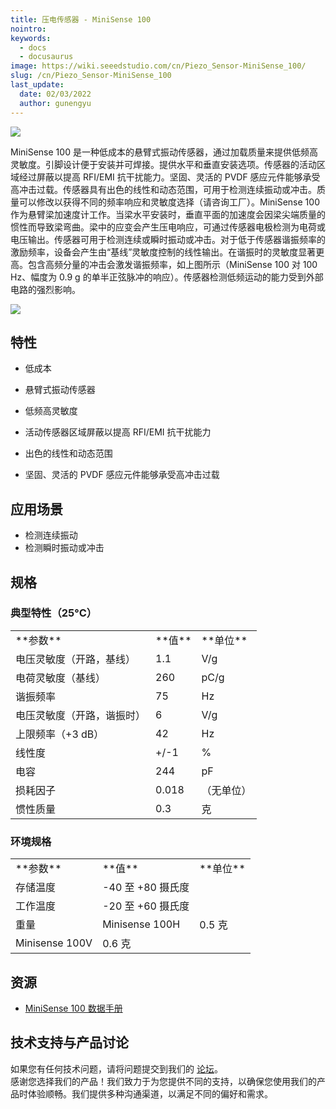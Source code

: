 ```yaml
---
title: 压电传感器 - MiniSense 100
nointro:
keywords:
  - docs
  - docusaurus
image: https://wiki.seeedstudio.com/cn/Piezo_Sensor-MiniSense_100/
slug: /cn/Piezo_Sensor-MiniSense_100
last_update:
  date: 02/03/2022
  author: gunengyu
---
```


![](http://bz.seeedstudio.com/depot/images/product/vbs1.jpg)

MiniSense 100 是一种低成本的悬臂式振动传感器，通过加载质量来提供低频高灵敏度。引脚设计便于安装并可焊接。提供水平和垂直安装选项。传感器的活动区域经过屏蔽以提高 RFI/EMI 抗干扰能力。坚固、灵活的 PVDF 感应元件能够承受高冲击过载。传感器具有出色的线性和动态范围，可用于检测连续振动或冲击。质量可以修改以获得不同的频率响应和灵敏度选择（请咨询工厂）。MiniSense 100 作为悬臂梁加速度计工作。当梁水平安装时，垂直平面的加速度会因梁尖端质量的惯性而导致梁弯曲。梁中的应变会产生压电响应，可通过传感器电极检测为电荷或电压输出。传感器可用于检测连续或瞬时振动或冲击。对于低于传感器谐振频率的激励频率，设备会产生由“基线”灵敏度控制的线性输出。在谐振时的灵敏度显著更高。包含高频分量的冲击会激发谐振频率，如上图所示（MiniSense 100 对 100 Hz、幅度为 0.9 g 的单半正弦脉冲的响应）。传感器检测低频运动的能力受到外部电路的强烈影响。

[![](https://files.seeedstudio.com/wiki/Seeed-WiKi/docs/images/300px-Get_One_Now_Banner-ragular.png)](https://www.seeedstudio.com/Piezo-Sensor-MiniSense-100-p-426.html)

## 特性

*   低成本

*   悬臂式振动传感器

*   低频高灵敏度

*   活动传感器区域屏蔽以提高 RFI/EMI 抗干扰能力

*   出色的线性和动态范围

*   坚固、灵活的 PVDF 感应元件能够承受高冲击过载

## 应用场景

*   检测连续振动
*   检测瞬时振动或冲击

## 规格

### 典型特性（25°C）

<table>
  <tbody><tr>
      <td width={500}> **参数**</td>
      <td width={250}> **值**</td>
      <td width={250}> **单位**</td>
    </tr>
    <tr style={{fontSize: '90%'}}>
      <td> 电压灵敏度（开路，基线）</td>
      <td>  1.1</td>
      <td>  V/g</td>
    </tr>
    <tr style={{fontSize: '90%'}}>
      <td> 电荷灵敏度（基线）</td>
      <td>  260</td>
      <td>  pC/g</td>
    </tr>
    <tr style={{fontSize: '90%'}}>
      <td> 谐振频率</td>
      <td>  75</td>
      <td>  Hz</td>
    </tr>
    <tr style={{fontSize: '90%'}}>
      <td> 电压灵敏度（开路，谐振时）</td>
      <td>  6</td>
      <td>  V/g</td>
    </tr>
    <tr style={{fontSize: '90%'}}>
      <td> 上限频率（+3 dB）</td>
      <td>  42</td>
      <td>  Hz</td>
    </tr>
    <tr style={{fontSize: '90%'}}>
      <td> 线性度</td>
      <td>  +/-1</td>
      <td>  %</td>
    </tr>
    <tr style={{fontSize: '90%'}}>
      <td> 电容</td>
      <td>  244</td>
      <td>  pF</td>
    </tr>
    <tr style={{fontSize: '90%'}}>
      <td> 损耗因子</td>
      <td> 0.018</td>
      <td> （无单位）</td>
    </tr>
    <tr style={{fontSize: '90%'}}>
      <td> 惯性质量</td>
      <td>  0.3</td>
      <td>  克</td>
    </tr></tbody></table>

### 环境规格

<table>
  <tbody><tr>
      <td width={500}> **参数**</td>
      <td width={250}> **值**</td>
      <td width={250}> **单位**</td>
    </tr>
    <tr style={{fontSize: '90%'}}>
      <td> 存储温度</td>
      <td colSpan={2} rowSpan={1}>  -40 至 +80 摄氏度</td>
    </tr>
    <tr style={{fontSize: '90%'}}>
      <td> 工作温度</td>
      <td colSpan={2} rowSpan={1}>  -20 至 +60 摄氏度</td>
    </tr>
    <tr style={{fontSize: '90%'}}>
      <td colSpan={1} rowSpan={2}> 重量</td>
      <td>  Minisense 100H</td>
      <td> 0.5 克</td>
    </tr>
    <tr style={{fontSize: '90%'}}>
      <td>  Minisense 100V</td>
      <td> 0.6 克</td>
    </tr></tbody></table>

## 资源

*   [MiniSense 100 数据手册](https://files.seeedstudio.com/wiki/Piezo-Sensor---MiniSense-100/res/MiniSense_100.pdf)

## 技术支持与产品讨论

如果您有任何技术问题，请将问题提交到我们的 [论坛](http://forum.seeedstudio.com/)。  
感谢您选择我们的产品！我们致力于为您提供不同的支持，以确保您使用我们的产品时体验顺畅。我们提供多种沟通渠道，以满足不同的偏好和需求。

<div class="button_tech_support_container">
<a href="https://forum.seeedstudio.com/" class="button_forum"></a> 
<a href="https://www.seeedstudio.com/contacts" class="button_email"></a>
</div>

<div class="button_tech_support_container">
<a href="https://discord.gg/eWkprNDMU7" class="button_discord"></a> 
<a href="https://github.com/Seeed-Studio/wiki-documents/discussions/69" class="button_discussion"></a>
</div>